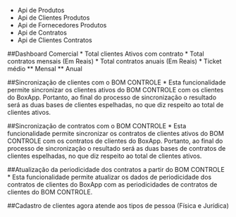 * Api de Produtos
* Api de Clientes Produtos
* Api de Fornecedores Produtos
* Api de Contratos
* Api de Clientes Contratos

##Dashboard Comercial
    * Total clientes Ativos com contrato
    * Total contratos mensais (Em Reais)
    * Total contratos anuais (Em Reais)
    * Ticket médio
        ** Mensal
        ** Anual

##Sincronização de clientes com o BOM CONTROLE
    * Esta funcionalidade permite sincronizar os clientes ativos do BOM CONTROLE com os clientes do BoxApp. Portanto, ao final do processo de sincronização o resultado será as duas bases de clientes espelhadas, no que diz respeito ao total de clientes ativos.

##Sincronização de contratos com o BOM CONTROLE
    * Esta funcionalidade permite sincronizar os contratos de clientes ativos do BOM CONTROLE com os contratos de clientes do BoxApp. Portanto, ao final do processo de sincronização o resultado será as duas bases de contratos de clientes espelhadas, no que diz respeito ao total de clientes ativos.

##Atualização da periodicidade dos contratos a partir do BOM CONTROLE
    * Esta funcionalidade permite atualizar os dados de periodicidade dos contratos de clientes do BoxApp com as periodicidades de contratos de clientes do BOM CONTROLE.

##Cadastro de clientes agora atende aos tipos de pessoa (Física e Jurídica)